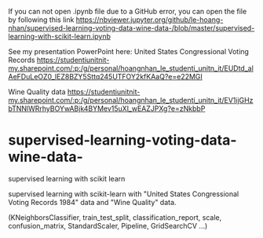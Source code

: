 If you can not open .ipynb file due to a GitHub error, you can open the file by following this link 
https://nbviewer.jupyter.org/github/le-hoang-nhan/supervised-learning-voting-data-wine-data-/blob/master/supervised-learning-with-scikit-learn.ipynb

See my presentation PowerPoint here: 
United States Congressional Voting Records
https://studentiunitnit-my.sharepoint.com/:p:/g/personal/hoangnhan_le_studenti_unitn_it/EUDtd_alAeFDuLeOZ0_lEZ8BZY5Sttq245UTFOY2kfKAaQ?e=e22MGI

Wine Quality data
https://studentiunitnit-my.sharepoint.com/:p:/g/personal/hoangnhan_le_studenti_unitn_it/EV1ijGHzbTNNlWRrhyBOYwABjk4BYMev15uXl_wEAZJPXg?e=zNkbbP

# supervised-learning-voting-data-wine-data-
supervised learning with scikit learn

supervised learning with scikit-learn with "United States Congressional Voting Records 1984" data and "Wine Quality" data. 

(KNeighborsClassifier, train_test_split, classification_report, scale, confusion_matrix, StandardScaler, Pipeline, GridSearchCV ...)
